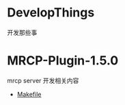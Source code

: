 # DevelopThings
开发那些事

# MRCP-Plugin-1.5.0

mrcp server 开发相关内容

- [Makefile](./MRCP-Plugin-Xiaoi-1.5.0/unimrcp-1.5.0/plugins/shenghan-recog/src/Makefile)

